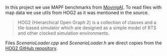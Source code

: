 In this project we use MAPF benchmarks from [MovingAI](https://movingai.com/benchmarks/mapf.html). To read files with map data we use utils from HOG2 as it was mentioned in the source. 

> HOG2 (Hierarchical Open Graph 2) is a collection of classes and a tile-based simulator which are designed as a simple model of RTS and other clocked simulation environments.

Files *ScenarioLoader.cpp* and *ScenarioLoader.h* are direct copies from the [HOG2 GitHub repository](https://github.com/nathansttt/hog2).


